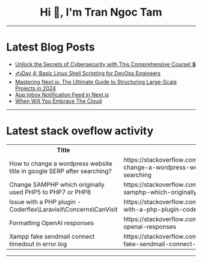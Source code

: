 <h1 align="center">Hi 👋, I'm Tran Ngoc Tam</h1>

---

# Latest Blog Posts 
<!-- BLOG-POST-LIST:START -->
- [Unlock the Secrets of Cybersecurity with This Comprehensive Course! 🔒](https://dev.to/getvm/unlock-the-secrets-of-cybersecurity-with-this-comprehensive-course-53f9)
- [✍️Day 4: Basic Linux Shell Scripting for DevOps Engineers](https://dev.to/ritesh_dolare/day-4-basic-linux-shell-scripting-for-devops-engineers-d26)
- [Mastering Next.js: The Ultimate Guide to Structuring Large-Scale Projects in 2024](https://dev.to/vyan/mastering-nextjs-the-ultimate-guide-to-structuring-large-scale-projects-in-2024-h4e)
- [App Inbox Notification Feed in Next.js](https://dev.to/suprsend/app-inbox-notification-feed-in-nextjs-18kb)
- [When Will You Embrace The Cloud](https://dev.to/enitanogun1/when-will-you-embrace-the-cloud-3o84)
<!-- BLOG-POST-LIST:END -->

---

# Latest stack oveflow activity
<table>
  <tr><th>Title</th><th>Link</th></tr>
  <!-- STACKOVERFLOW:START --><tr><td>How to change a wordpress website title in google SERP after searching?</td><td>https://stackoverflow.com/questions/78823748/how-to-change-a-wordpress-website-title-in-google-serp-after-searching</td></tr><tr><td>Change SAMPHP which originally used PHP5 to PHP7 or PHP8</td><td>https://stackoverflow.com/questions/78823715/change-samphp-which-originally-used-php5-to-php7-or-php8</td></tr><tr><td>Issue with a PHP plugin - Coderflex\Laravisit\Concerns\CanVisit</td><td>https://stackoverflow.com/questions/78823572/issue-with-a-php-plugin-coderflex-laravisit-concerns-canvisit</td></tr><tr><td>Formatting OpenAI responses</td><td>https://stackoverflow.com/questions/78823510/formatting-openai-responses</td></tr><tr><td>Xampp fake sendmail connect timedout in error.log</td><td>https://stackoverflow.com/questions/78823437/xampp-fake-sendmail-connect-timedout-in-error-log</td></tr><!-- STACKOVERFLOW:END -->
</table>

---


